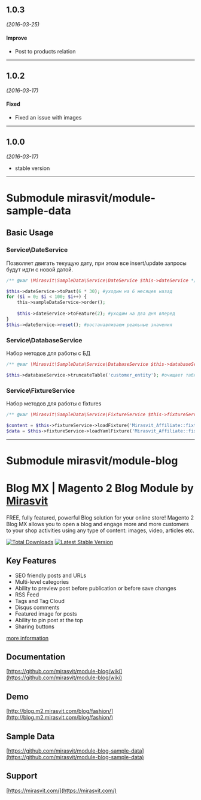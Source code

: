 

## 1.0.3
*(2016-03-25)*

#### Improve
* Post to products relation

---

## 1.0.2
*(2016-03-17)*

#### Fixed
* Fixed an issue with images

---

## 1.0.0
*(2016-03-17)* 

* stable version

------
# Submodule mirasvit/module-sample-data
## Basic Usage

### Service\DateService
Позволяет двигать текущую дату, при этом все insert/update запросы будут идти с новой датой.

```php
/** @var \Mirasvit\SampleData\Service\DateService $this->dateService */

$this->dateService->toPast(6 * 30); #уходим на 6 месяцев назад
for ($i = 0; $i < 100; $i++) {
    this->sampleDataService->order();
    
    $this->dateService->toFeature(2); #уходим на два дня вперед
}
$this->dateService->reset(); #востанавливаем реальные значения
```

### Service\DatabaseService
Набор методов для работы с БД

```php
/** @var \Mirasvit\SampleData\Service\DatabaseService $this->databaseService */

$this->databaseService->truncateTable('customer_entity'); #очищает таблицу с учетом foregin keys и сбрасывает increment id
```

### Service\FixtureService
Набор методов для работы с fixtures

```php
/** @var \Mirasvit\SampleData\Service\FixtureService $this->fixtureService */

$content = $this->fixtureService->loadFixture('Mirasvit_Affiliate::fixture/text.html');
$data = $this->fixtureService->loadYamlFixture('Mirasvit_Affiliate::fixture/account.yaml');
```

------
# Submodule mirasvit/module-blog
# Blog MX | Magento 2 Blog Module by [Mirasvit](https://mirasvit.com/)

FREE, fully featured, powerful Blog solution for your online store! Magento 2 Blog MX allows you to open a blog and engage more and more customers to your shop activities using any type of content: images, video, articles etc.

[![Total Downloads](https://poser.pugx.org/mirasvit/module-blog/downloads)](https://packagist.org/packages/mirasvit/module-blog)
[![Latest Stable Version](https://poser.pugx.org/mirasvit/module-blog/v/stable)](https://packagist.org/packages/mirasvit/module-blog)

## Key Features

* SEO friendly posts and URLs
* Multi-level categories
* Ability to preview post before publication or before save changes
* RSS Feed
* Tags and Tag Cloud
* Disqus comments
* Featured image for posts
* Ability to pin post at the top
* Sharing buttons

[more information](https://mirasvit.com/magento-2-extensions/blog.html)

## Documentation
[https://github.com/mirasvit/module-blog/wiki](https://github.com/mirasvit/module-blog/wiki)

## Demo
[http://blog.m2.mirasvit.com/blog/fashion/](http://blog.m2.mirasvit.com/blog/fashion/)

## Sample Data
[https://github.com/mirasvit/module-blog-sample-data](https://github.com/mirasvit/module-blog-sample-data)

## Support
[https://mirasvit.com/](https://mirasvit.com/)

